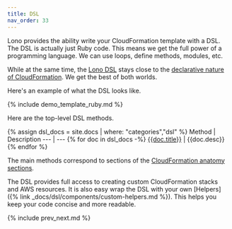 ```yaml
---
title: DSL
nav_order: 33
---
```


Lono provides the ability write your CloudFormation template with a DSL. The DSL is actually just Ruby code. This means we get the full power of a programming language. We can use loops, define methods, modules, etc.

While at the same time, the [Lono DSL](https://lono.cloud/docs/dsl/) stays close to the [declarative nature of CloudFormation](https://blog.boltops.com/2018/02/14/aws-cloudformation-declarative-infrastructure-code-tutorial). We get the best of both worlds.

Here's an example of what the DSL looks like.

{% include demo_template_ruby.md %}

Here are the top-level DSL methods.

{% assign dsl_docs = site.docs | where: "categories","dsl" %}
Method | Description
--- | ---
{% for doc in dsl_docs -%}
<a href='{{doc.url}}'>{{doc.title}}</a> | {{doc.desc}}
{% endfor %}

The main methods correspond to sections of the [CloudFormation anatomy sections](https://docs.aws.amazon.com/AWSCloudFormation/latest/UserGuide/template-anatomy.html).

The DSL provides full access to creating custom CloudFormation stacks and AWS resources.  It is also easy wrap the DSL with your own [Helpers]({% link _docs/dsl/components/custom-helpers.md %}). This helps you keep your code concise and more readable.

{% include prev_next.md %}
